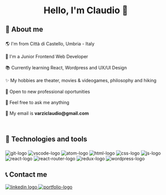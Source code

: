 <h1 align="center">Hello, I'm Claudio 👋</h1>

###

## 💭 About me

###

<p align="left">
🌎 I'm from Città di Castello, Umbria - Italy
<br><br>
📖 I'm a Junior Frontend Web Developer
<br><br>
📚 Currently learning React, Wordpress and UX/UI Design
<br><br>
✨ My hobbies are theater, movies & videogames, philosophy and hiking
<br><br>
💼 Open to new professional oportunities
<br><br>
💬  Feel free to ask me anything
<br><br>
📝 My email is <b>varziclaudio@gmail.com</b>
</p>

<br clear="both">

## 🔧 Technologies and tools

###

<div align="left">
  <img src="https://img.shields.io/badge/GIT-E44C30?style=for-the-badge&logo=git&logoColor=white" alt="git-logo"/>
  <img src="https://img.shields.io/badge/VSCode-0078D4?style=for-the-badge&logo=visual%20studio%20code&logoColor=white" alt="vscode-logo"/>
  <img src="https://img.shields.io/badge/Atom-66595C?style=for-the-badge&logo=Atom&logoColor=white" alt="atom-logo"/>
  <img src="https://img.shields.io/badge/HTML5-E34F26?style=for-the-badge&logo=html5&logoColor=white" alt="html-logo"/>
  <img src="https://img.shields.io/badge/CSS3-1572B6?style=for-the-badge&logo=css3&logoColor=white" alt="css-logo"/>
  <img src="https://img.shields.io/badge/JavaScript-323330?style=for-the-badge&logo=javascript&logoColor=F7DF1E" alt="js-logo"/>
  <img src="https://img.shields.io/badge/React-20232A?style=for-the-badge&logo=react&logoColor=61DAFB" alt="react-logo"/>
  <img src="https://img.shields.io/badge/React_Router-CA4245?style=for-the-badge&logo=react-router&logoColor=white" alt="react-router-logo"/>
  <img src="https://img.shields.io/badge/Redux-593D88?style=for-the-badge&logo=redux&logoColor=white" alt="redux-logo"/>
  <img src="https://img.shields.io/badge/WordPress-21759B?style=for-the-badge&logo=wordpress&logoColor=white" alt="wordpress-logo"/>
</div>

## 📞 Contact me
  <div align="left">
  <a href="https://www.linkedin.com/in/claudiovarzi/" target="_blank">
    <img src="https://img.shields.io/badge/LinkedIn-0077B5?style=for-the-badge&logo=linkedin&logoColor=white" alt="linkedin logo"  />
  </a>
  <a href="https://claudiovarzi.netlify.app/" target="_blank">
    <img src="https://img.shields.io/badge/%20-PORTFOLIO-%239968D9?style=for-the-badge" alt="portfolio-logo"/>
  </a>
</div>
